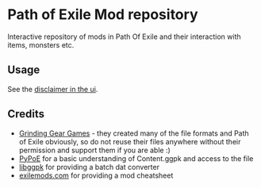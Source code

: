 # Path of Exile Mod repository
Interactive repository of mods in Path Of Exile and their interaction with items, monsters etc.

## Usage 
See the [disclaimer in the ui](gui.html).

## Credits
* [Grinding Gear Games](http://www.grindinggear.com/) - they created many of the file formats and Path of Exile obviously, so do not reuse their files anywhere without their permission and support them if you are able :)
* [PyPoE](https://github.com/OmegaK2/PyPoE) for a basic understanding of Content.ggpk and access to the file
* [libggpk](https://github.com/MuxaJIbI4/libggpk) for providing a batch dat converter
* [exilemods.com](http://exilemods.com) for providing a mod cheatsheet
